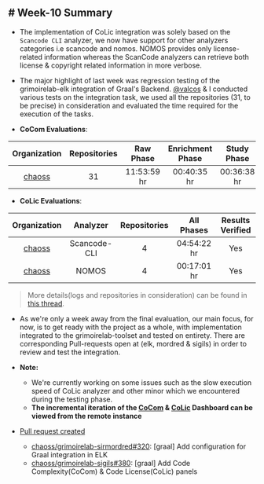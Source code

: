 ## # Week-10 Summary

- The implementation of CoLic integration was solely based on the `Scancode CLI` analyzer, we now have support for other analyzers categories i.e scancode and nomos. NOMOS provides only license-related information whereas the ScanCode analyzers can retrieve both license & copyright related information in more verbose.
- The major highlight of last week was regression testing of the grimoirelab-elk integration of Graal's Backend. [@valcos](https://github.com/valeriocos) & I conducted various tests on the integration task, we used all the repositories (31, to be precise) in consideration and evaluated the time required for the execution of the tasks. 

- **CoCom Evaluations**:

| Organization   | Repositories | Raw Phase | Enrichment Phase | Study Phase | Results Verified | 
| :-------------: | :---------: |:-------------: | :-----:| :-----:| :-----:|
| [chaoss](https://github.com/chaoss/) | 31 | 11:53:59 hr | 00:40:35 hr | 00:36:38 hr | Yes |

- **CoLic Evaluations**:

| Organization   | Analyzer | Repositories | All Phases | Results Verified | 
| :-------------: | :---------: |:-------------: | :-----:| :-----:|
| [chaoss](https://github.com/chaoss/) | Scancode-CLI | 4 | 04:54:22 hr | Yes |
| [chaoss](https://github.com/chaoss/) | NOMOS | 4 | 00:17:01 hr  | Yes |

> More details(logs and repositories in consideration) can be found in [this thread](https://github.com/inishchith/gsoc/issues/17).

- As we're only a week away from the final evaluation, our main focus, for now, is to get ready with the project as a whole, with implementation integrated to the grimoirelab-toolset and tested on entirety. There are corresponding Pull-requests open at (elk, mordred & sigils) in order to review and test the integration.

- **Note:**
  - We're currently working on some issues such as the slow execution speed of CoLic analyzer and other minor which we encountered during the testing phase.
  - **The incremental iteration of the [CoCom](http://tiny.cc/jx098y) & [CoLic](http://tiny.cc/52098y) Dashboard can be viewed from the remote instance**


- <u>Pull request created</u>
  - [chaoss/grimoirelab-sirmordred#320](https://github.com/chaoss/grimoirelab-sirmordred/pull/320): [graal] Add configuration for Graal integration in ELK <br>
  - [chaoss/grimoirelab-sigils#380](https://github.com/chaoss/grimoirelab-sigils/pull/380): [graal] Add Code Complexity(CoCom) & Code License(CoLic) panels <br>
